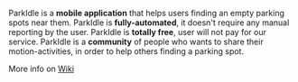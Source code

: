 ParkIdle is a **mobile application** that helps users finding an empty parking spots near them.
ParkIdle is **fully-automated**, it doesn't require any manual reporting by the user.
ParkIdle is **totally free**, user will not pay for our service.
ParkIdle is a **community** of people who wants to share their motion-activities, in order to help others finding a parking spot.

More info on [Wiki](https://github.com/lim996/parkidle/wiki)
  


